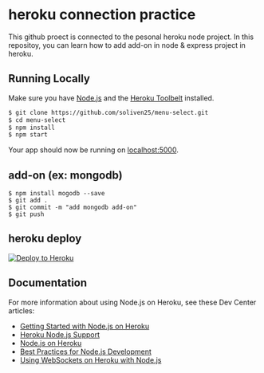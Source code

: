 # heroku connection practice

This github proect is connected to the pesonal heroku node project.
In this repositoy, you can learn how to add add-on in node & express project in heroku.

## Running Locally

Make sure you have [Node.js](http://nodejs.org/) and the [Heroku Toolbelt](https://toolbelt.heroku.com/) installed.

```sh
$ git clone https://github.com/soliven25/menu-select.git
$ cd menu-select
$ npm install
$ npm start
```

Your app should now be running on [localhost:5000](http://localhost:5000/).

## add-on (ex: mongodb)

```
$ npm install mogodb --save
$ git add .
$ git commit -m "add mongodb add-on"
$ git push
```
## heroku deploy

[![Deploy to Heroku](https://www.herokucdn.com/deploy/button.png)](https://heroku.com/deploy)

## Documentation

For more information about using Node.js on Heroku, see these Dev Center articles:

- [Getting Started with Node.js on Heroku](https://devcenter.heroku.com/articles/getting-started-with-nodejs)
- [Heroku Node.js Support](https://devcenter.heroku.com/articles/nodejs-support)
- [Node.js on Heroku](https://devcenter.heroku.com/categories/nodejs)
- [Best Practices for Node.js Development](https://devcenter.heroku.com/articles/node-best-practices)
- [Using WebSockets on Heroku with Node.js](https://devcenter.heroku.com/articles/node-websockets)
